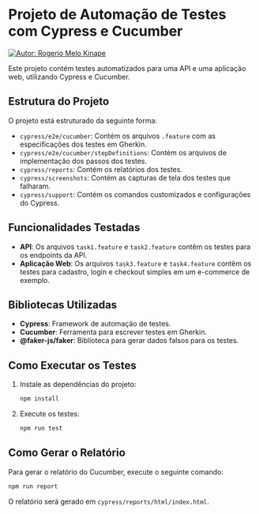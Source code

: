 # Projeto de Automação de Testes com Cypress e Cucumber
[![Autor: Rogerio Melo Kinape](https://img.shields.io/badge/autor-Rogerio%20Melo%20Kinape-blue)](#autor)

Este projeto contém testes automatizados para uma API e uma aplicação web, utilizando Cypress e Cucumber.

## Estrutura do Projeto

O projeto está estruturado da seguinte forma:

- `cypress/e2e/cucumber`: Contém os arquivos `.feature` com as especificações dos testes em Gherkin.
- `cypress/e2e/cucumber/stepDefinitions`: Contém os arquivos de implementação dos passos dos testes.
- `cypress/reports`: Contém os relatórios dos testes.
- `cypress/screenshots`: Contém as capturas de tela dos testes que falharam.
- `cypress/support`: Contém os comandos customizados e configurações do Cypress.

## Funcionalidades Testadas

- **API**: Os arquivos `task1.feature` e `task2.feature` contêm os testes para os endpoints da API.
- **Aplicação Web**: Os arquivos `task3.feature` e `task4.feature` contêm os testes para cadastro, login e checkout simples em um e-commerce de exemplo.

## Bibliotecas Utilizadas

- **Cypress**: Framework de automação de testes.
- **Cucumber**: Ferramenta para escrever testes em Gherkin.
- **@faker-js/faker**: Biblioteca para gerar dados falsos para os testes.

## Como Executar os Testes

1. Instale as dependências do projeto:

   ```bash
   npm install
   ```

2. Execute os testes:

   ```bash
   npm run test
   ```

## Como Gerar o Relatório

Para gerar o relatório do Cucumber, execute o seguinte comando:

```bash
npm run report
```

O relatório será gerado em `cypress/reports/html/index.html`.

